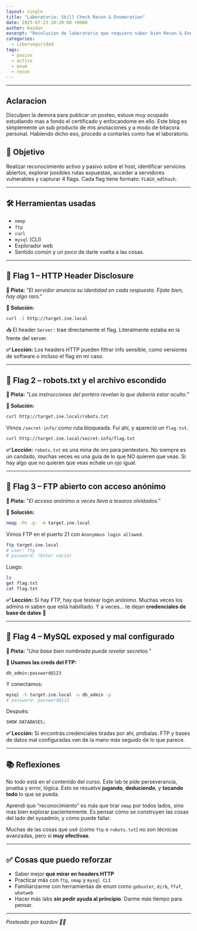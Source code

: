 ```yaml
---
layout: single
title: "Laboratorio: Skill Check Recon & Enumeration"
date: 2025-07-23 20:20:00 +0000
author: Kazdov
excerpt: "Resolucion de laboratorio que requiere saber bien Recon & Enumeration"
categories:
  - ciberseguridad
tags:
  - pasivo
  - activo
  - enum
  - recon
---
```


---
## Aclaracion

Disculpen la demora para publicar un posteo, estuve muy ocupado estudiando mas a fondo el certificado y enfocandome en ello. Este blog es simplemente un sub producto de mis anotaciones y a modo de bitacora personal. Habiendo dicho eso, procedo a contarles como fue el laboratorio.

## 🎯 Objetivo

Realizar reconocimiento activo y pasivo sobre el host, identificar servicios abiertos, explorar posibles rutas expuestas, acceder a servidores vulnerables y capturar 4 flags.
Cada flag tiene formato: `FLAGX_md5hash`.

---

## 🛠️ Herramientas usadas

- `nmap`
- `ftp`
- `curl`
- `mysql` (CLI)
- Explorador web
- Sentido común y un poco de darle vuelta a las cosas.

---

## 🏁 Flag 1 – HTTP Header Disclosure

**🧩 Pista:**
*"El servidor anuncia su identidad en cada respuesta. Fijate bien, hay algo raro."*

**📌 Solución:**

```bash
curl -I http://target.ine.local
```

📥 El header `Server:` trae directamente el flag.
Literalmente estaba en la frente del server.

**✅ Lección:**
Los headers HTTP pueden filtrar info sensible, como versiones de software o incluso el flag en mi caso.

---

## 🏁 Flag 2 – robots.txt y el archivo escondido

**🧩 Pista:**
*"Las instrucciones del portero revelan lo que debería estar oculto."*

**📌 Solución:**

```bash
curl http://target.ine.local/robots.txt
```

Vimos `/secret-info/` como ruta bloqueada. Fui ahí, y apareció un `flag.txt`.

```bash
curl http://target.ine.local/secret-info/flag.txt
```

**✅ Lección:**
`robots.txt` es una mina de oro para pentesters. No siempre es un candado, muchas veces es una guía de lo que NO quieren que veas. Si hay algo que no quieren que veas echale un ojo igual.

---

## 🏁 Flag 3 – FTP abierto con acceso anónimo

**🧩 Pista:**
*"El acceso anónimo a veces lleva a tesoros olvidados."*

**📌 Solución:**

```bash
nmap -Pn -p- -A target.ine.local
```

Vimos FTP en el puerto 21 con `Anonymous login allowed`.

```bash
ftp target.ine.local
# user: ftp
# password: (Enter vacío)
```

Luego:

```bash
ls
get flag.txt
cat flag.txt
```

**✅ Lección:**
Si hay FTP, hay que testear login anónimo.
Muchas veces los admins ni saben que está habilitado.
Y a veces... te dejan **credenciales de base de datos** 👀

---

## 🏁 Flag 4 – MySQL exposed y mal configurado

**🧩 Pista:**
*"Una base bien nombrada puede revelar secretos."*

**📌 Usamos las creds del FTP:**

```text
db_admin:password@123
```

Y conectamos:

```bash
mysql -h target.ine.local -u db_admin -p
# password: password@123
```

Después:

```sql
SHOW DATABASES;
```

**✅ Lección:**
Si encontrás credenciales tiradas por ahí, probalas.
FTP y bases de datos mal configuradas van de la mano más seguido de lo que parece.

---

## 📚 Reflexiones

No todo está en el contenido del curso.
Este lab te pide perseverancia, prueba y error, lógica.
Esto se resuelve **jugando**, **deduciendo**, y **tocando todo** lo que se pueda.

Aprendí que “reconocimiento” es más que tirar `nmap` por todos lados, sino mas bien explorar pacientemente.
Es pensar cómo se construyen las cosas del lado del sysadmin, y cómo puede fallar.

Muchas de las cosas que usé (como `ftp` o `robots.txt`) no son técnicas avanzadas, pero sí **muy efectivas**.

---

## ✅ Cosas que puedo reforzar

- Saber mejor **qué mirar en headers HTTP**
- Practicar más con `ftp`, `nmap` y `mysql CLI`
- Familiarizarme con herramientas de enum como `gobuster`, `dirb`, `ffuf`, `whatweb`
- Hacer más labs **sin pedir ayuda al principio**. Darme más tiempo para pensar.

---

*Posteado por kazdov 🧠💥*
